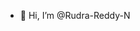- 👋 Hi, I’m @Rudra-Reddy-N


<!---
Rudra-Reddy-N/Rudra-Reddy-N is a ✨ special ✨ repository because its `README.md` (this file) appears on your GitHub profile.
You can click the Preview link to take a look at your changes.
--->
